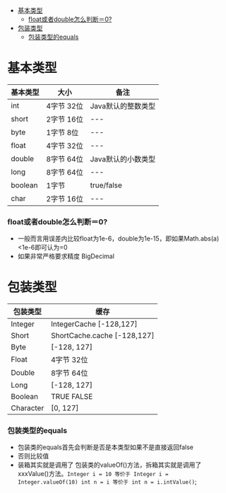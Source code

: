 * [基本类型](#基本类型)
  * [float或者double怎么判断＝0?](#float或者double怎么判断0)
* [包装类型](#包装类型)
  * [包装类型的equals](#包装类型的equals)

# 基本类型
|  基本类型   | 大小  | 备注  |
|  ----  | ----  | --- |
| int  | 4字节 32位 | Java默认的整数类型 |
| short  |  2字节 16位 | --- |
| byte  | 1字节 8位 | --- |
| float  | 4字节 32位 | --- |
| double  | 8字节 64位 | Java默认的小数类型 |
| long  | 8字节 64位 | --- |
| boolean  | 1字节 |  true/false  |
| char  | 2字节 16位 | --- |

### float或者double怎么判断＝0?

- 一般而言用误差内比较float为1e-6，double为1e-15，即如果Math.abs(a)<1e-6即可认为=0
- 如果非常严格要求精度 BigDecimal

# 包装类型

|  包装类型   | 缓存  |
|  ----  | ----  | 
| Integer  | IntegerCache [-128,127] | 
| Short  |  ShortCache.cache [-128,127] | 
| Byte  | [-128, 127] | 
| Float  | 4字节 32位 | 
| Double  | 8字节 64位 |
| Long  | [-128, 127] |
| Boolean  | TRUE FALSE | 
| Character  | [0, 127] | 

### 包装类型的equals
- 包装类的equals首先会判断是否是本类型如果不是直接返回false
- 否则比较值
- 装箱其实就是调用了 包装类的valueOf()方法，拆箱其实就是调用了 xxxValue()方法。`Integer i = 10 等价于 Integer i = Integer.valueOf(10)
  int n = i 等价于 int n = i.intValue()`; 